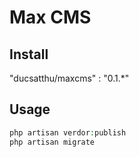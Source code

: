 # Max CMS

## Install

"ducsatthu/maxcms" : "0.1.*"

## Usage

``` php
php artisan verdor:publish
php artisan migrate
```